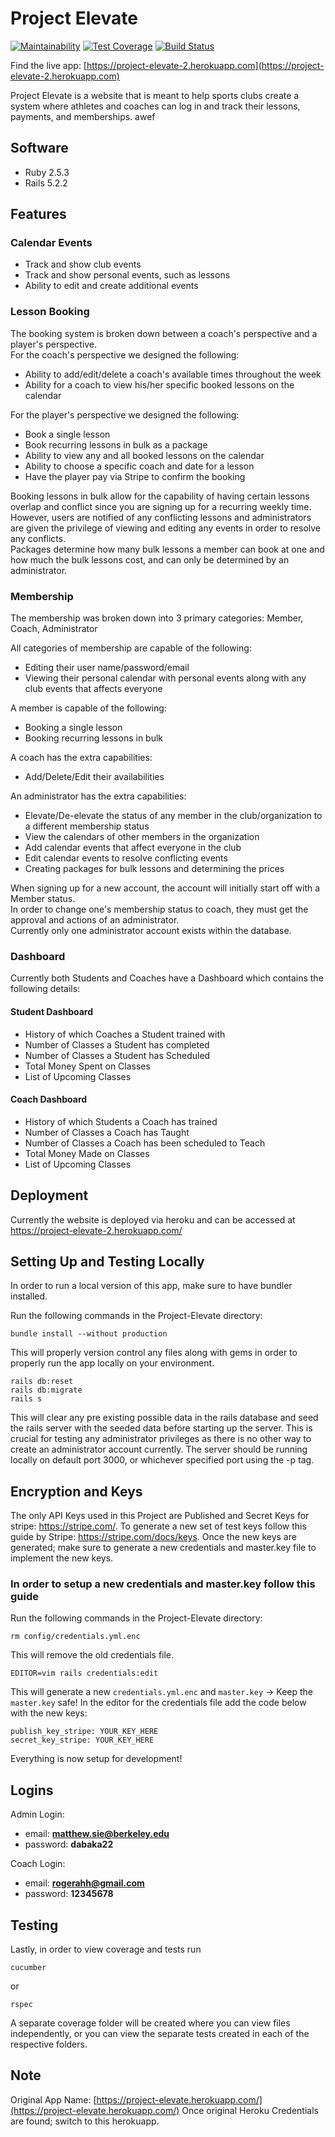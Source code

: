 # Project Elevate
[![Maintainability](https://api.codeclimate.com/v1/badges/8e4ebf79eb7e18659120/maintainability)](https://codeclimate.com/github/zdehkordi/Project-Elevate/maintainability)
[![Test Coverage](https://api.codeclimate.com/v1/badges/8e4ebf79eb7e18659120/test_coverage)](https://codeclimate.com/github/zdehkordi/Project-Elevate/test_coverage)
[![Build Status](https://travis-ci.org/zdehkordi/Project-Elevate.svg?branch=master)](https://travis-ci.org/zdehkordi/Project-Elevate)

Find the live app: [https://project-elevate-2.herokuapp.com](https://project-elevate-2.herokuapp.com)

Project Elevate is a website that is meant to help sports clubs create a system where athletes and coaches can log in and track their lessons, payments, and memberships. awef

## Software
* Ruby 2.5.3
* Rails 5.2.2

## Features

### Calendar Events
* Track and show club events
* Track and show personal events, such as lessons
* Ability to edit and create additional events

### Lesson Booking
The booking system is broken down between a coach's perspective and a player's perspective.  
For the coach's perspective we designed the following:  
* Ability to add/edit/delete a coach's available times throughout the week
* Ability for a coach to view his/her specific booked lessons on the calendar

For the player's perspective we designed the following:
* Book a single lesson
* Book recurring lessons in bulk as a package
* Ability to view any and all booked lessons on the calendar
* Ability to choose a specific coach and date for a lesson
* Have the player pay via Stripe to confirm the booking

Booking lessons in bulk allow for the capability of having certain lessons overlap and conflict since you are signing up for a recurring weekly time.  
However, users are notified of any conflicting lessons and administrators are given the privilege of viewing and editing any events in order to resolve any conflicts.  
Packages determine how many bulk lessons a member can book at one and how much the bulk lessons cost, and can only be determined by an administrator.  

### Membership
The membership was broken down into 3 primary categories: Member, Coach, Administrator  

All categories of membership are capable of the following:  
* Editing their user name/password/email
* Viewing their personal calendar with personal events along with any club events that affects everyone

A member is capable of the following:
* Booking a single lesson
* Booking recurring lessons in bulk

A coach has the extra capabilities:
* Add/Delete/Edit their availabilities

An administrator has the extra capabilities:
* Elevate/De-elevate the status of any member in the club/organization to a different membership status
* View the calendars of other members in the organization
* Add calendar events that affect everyone in the club
* Edit calendar events to resolve conflicting events
* Creating packages for bulk lessons and determining the prices

When signing up for a new account, the account will initially start off with a Member status.  
In order to change one's membership status to coach, they must get the approval and actions of an administrator.  
Currently only one administrator account exists within the database.  

### Dashboard
Currently both Students and Coaches have a Dashboard which contains the following details:
#### Student Dashboard
* History of which Coaches a Student trained with
* Number of Classes a Student has completed
* Number of Classes a Student has Scheduled
* Total Money Spent on Classes
* List of Upcoming Classes
#### Coach Dashboard
* History of which Students a Coach has trained
* Number of Classes a Coach has Taught
* Number of Classes a Coach has been scheduled to Teach
* Total Money Made on Classes
* List of Upcoming Classes


## Deployment
Currently the website is deployed via heroku and can be accessed at https://project-elevate-2.herokuapp.com/

## Setting Up and Testing Locally
In order to run a local version of this app, make sure to have bundler installed.

Run the following commands in the Project-Elevate directory:
```
bundle install --without production
```
This will properly version control any files along with gems in order to properly run the app locally on your environment.

```
rails db:reset
rails db:migrate
rails s
```
This will clear any pre existing possible data in the rails database and seed the rails server with the seeded data before starting up the server.
This is crucial for testing any administrator privileges as there is no other way to create an administrator account currently. The server should be running locally on default port 3000, or whichever specified port using the -p tag.  

## Encryption and Keys
The only API Keys used in this Project are Published and Secret Keys for stripe: https://stripe.com/. To generate a new set of test keys follow this guide by Stripe: https://stripe.com/docs/keys. Once the new keys are generated; make sure to generate a new credentials and master.key file to implement the new keys.
### In order to setup a new credentials and master.key follow this guide
Run the following commands in the Project-Elevate directory:
```
rm config/credentials.yml.enc
```
This will remove the old credentials file.
```
EDITOR=vim rails credentials:edit
```
This will generate a new `credentials.yml.enc` and `master.key` -> Keep the `master.key` safe!
In the editor for the credentials file add the code below with the new keys:
```
publish_key_stripe: YOUR_KEY_HERE
secret_key_stripe: YOUR_KEY_HERE
```
Everything is now setup for development!

## Logins

Admin Login:
* email: **matthew.sie@berkeley.edu**
* password: **dabaka22**

Coach Login:
* email: **rogerahh@gmail.com**
* password: **12345678**

## Testing

Lastly, in order to view coverage and tests run
```
cucumber
```
or
```
rspec
```
A separate coverage folder will be created where you can view files independently, or you can view the separate tests created in each of the respective folders.

## Note
Original App Name: [https://project-elevate.herokuapp.com/](https://project-elevate.herokuapp.com/)
Once original Heroku Credentials are found; switch to this herokuapp.
